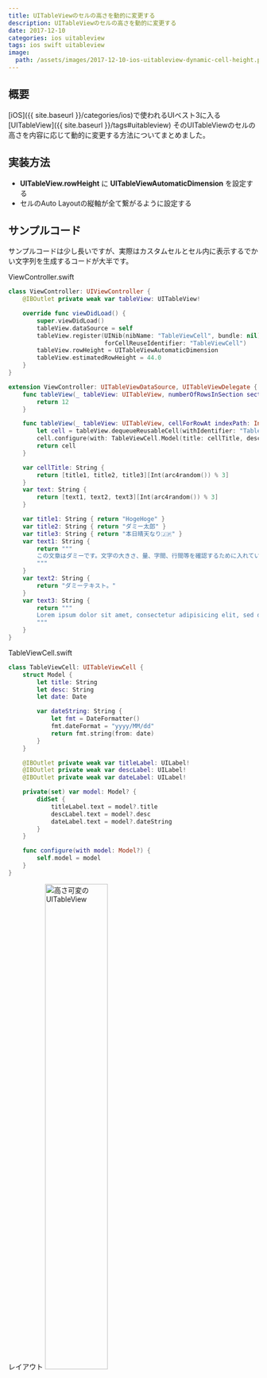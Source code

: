 ```yaml
---
title: UITableViewのセルの高さを動的に変更する
description: UITableViewのセルの高さを動的に変更する
date: 2017-12-10
categories: ios uitableview
tags: ios swift uitableview
image:
  path: /assets/images/2017-12-10-ios-uitableview-dynamic-cell-height.png
---
```

## 概要

[iOS]({{ site.baseurl }}/categories/ios)で使われるUIベスト3に入る[UITableView]({{ site.baseurl }}/tags#uitableview)
そのUITableViewのセルの高さを内容に応じて動的に変更する方法についてまとめました。

## 実装方法
- **UITableView.rowHeight** に **UITableViewAutomaticDimension** を設定する
- セルのAuto Layoutの縦軸が全て繋がるように設定する


## サンプルコード

サンプルコードは少し長いですが、実際はカスタムセルとセル内に表示するでかい文字列を生成するコードが大半です。

ViewController.swift
```swift
class ViewController: UIViewController {
    @IBOutlet private weak var tableView: UITableView!

    override func viewDidLoad() {
        super.viewDidLoad()
        tableView.dataSource = self
        tableView.register(UINib(nibName: "TableViewCell", bundle: nil),
                           forCellReuseIdentifier: "TableViewCell")
        tableView.rowHeight = UITableViewAutomaticDimension
        tableView.estimatedRowHeight = 44.0
    }
}

extension ViewController: UITableViewDataSource, UITableViewDelegate {
    func tableView(_ tableView: UITableView, numberOfRowsInSection section: Int) -> Int {
        return 12
    }

    func tableView(_ tableView: UITableView, cellForRowAt indexPath: IndexPath) -> UITableViewCell {
        let cell = tableView.dequeueReusableCell(withIdentifier: "TableViewCell", for: indexPath) as! TableViewCell
        cell.configure(with: TableViewCell.Model(title: cellTitle, desc: text, date: Date()))
        return cell
    }

    var cellTitle: String {
        return [title1, title2, title3][Int(arc4random()) % 3]
    }
    var text: String {
        return [text1, text2, text3][Int(arc4random()) % 3]
    }

    var title1: String { return "HogeHoge" }
    var title2: String { return "ダミー太郎" }
    var title3: String { return "本日晴天なり🇯🇵" }
    var text1: String {
        return """
        この文章はダミーです。文字の大きさ、量、字間、行間等を確認するために入れています。この文章はダミーです。文字の大きさ、量、字間、行間等を確認するために入れています。この文章はダミーです。文字の大きさ、量、字間、行間等を確認するために入れています。この文章はダミーです。文字の大きさ、量、字間、行間等を確認するために入れています。この文章はダミーです。文字の大きさ、量、字間、行間等を確認するために入れています。
        """
    }
    var text2: String {
        return "ダミーテキスト。"
    }
    var text3: String {
        return """
        Lorem ipsum dolor sit amet, consectetur adipisicing elit, sed do eiusmod tempor incididunt ut labore et dolore magna aliqua. Ut enim ad minim veniam, quis nostrud exercitation ullamco laboris nisi ut aliquip ex ea commodo consequat. Duis aute irure dolor in reprehenderit in voluptate velit esse cillum dolore eu fugiat nulla pariatur. Excepteur sint occaecat cupidatat non proident, sunt in culpa qui officia deserunt mollit anim id est laborum.
        """
    }
}
```

TableViewCell.swift
```swift
class TableViewCell: UITableViewCell {
    struct Model {
        let title: String
        let desc: String
        let date: Date

        var dateString: String {
            let fmt = DateFormatter()
            fmt.dateFormat = "yyyy/MM/dd"
            return fmt.string(from: date)
        }
    }

    @IBOutlet private weak var titleLabel: UILabel!
    @IBOutlet private weak var descLabel: UILabel!
    @IBOutlet private weak var dateLabel: UILabel!

    private(set) var model: Model? {
        didSet {
            titleLabel.text = model?.title
            descLabel.text = model?.desc
            dateLabel.text = model?.dateString
        }
    }

    func configure(with model: Model?) {
        self.model = model
    }
}
```

レイアウト
<a href="/assets/images/2017-12-10-ios-uitableview-dynamic-cell-height-1.png"><img src="/assets/images/2017-12-10-ios-uitableview-dynamic-cell-height-1.png" width="50%" alt="高さ可変のUITableView"></a>
